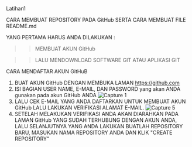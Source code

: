 Latihan1

CARA MEMBUAT REPOSITORY PADA GitHub  SERTA CARA MEMBUAT FILE README.md 

YANG PERTAMA HARUS ANDA DILAKUKAN :

>>MEMBUAT AKUN GitHub 

>>LALU MENDOWNLOAD SOFTWARE GIT ATAU APLIKASI GIT

CARA MENDAFTAR AKUN GitHuB

1. BUAT AKUN GitHub DENGAN MEMBUKA LAMAN https://github.com
2. ISI BAGIAN USER NAME, E-MAIL, DAN PASSWORD yang akan ANDA gunakan pada akun GitHub ANDA
![Capture 1](https://user-images.githubusercontent.com/56963083/67616964-8bc6d000-f808-11e9-9c41-30a219913337.PNG)
3. LALU CEK E-MAIL YANG ANDA DAFTARKAN UNTUK MEMBUAT AKUN GitHub LALU LAKUKAN VERIFIKASI ALAMAT E-MAIL.
![Capture 5](https://user-images.githubusercontent.com/56963083/67617101-dbf26200-f809-11e9-89bd-c6c93ec40342.PNG)
4. SETELAH MELAKUKAN VERIFIKASI ANDA AKAN DIARAHKAN PADA LAMAN GitHub YANG SUDAH TERHUBUNG DENGAN AKUN ANDA, LALU SELANJUTNYA YANG ANDA LAKUKAN BUATLAH REPOSITORY BARU, MASUKAN NAMA REPOSITORY ANDA DAN KLIK "CREATE REPOSITORY"
